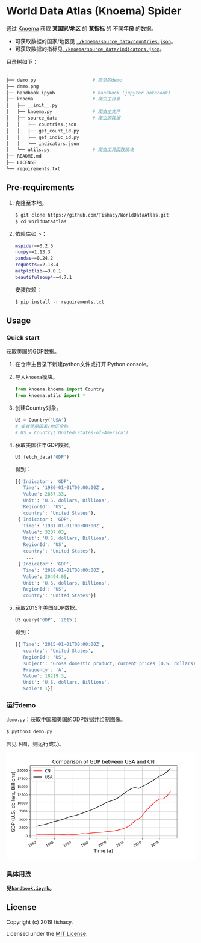 # World Data Atlas (Knoema) Spider

通过 [Knoema](https://knoema.com/atlas) 获取 **某国家/地区** 的 **某指标** 的 **不同年份** 的数据。

- 可获取数据的国家/地区见 [`./knoema/source_data/countries.json`](https://github.com/Tishacy/WorldDataAtlas/blob/master/knoema/source_data/countries.json)。
- 可获取数据的指标见[`./knoema/source_data/indicators.json`](https://github.com/Tishacy/WorldDataAtlas/blob/master/knoema/source_data/indicators.json)。

目录树如下：

```bash
.
├── demo.py                     # 简单的demo
├── demo.png
├── handbook.ipynb              # handbook (jupyter notebook)
├── knoema                      # 爬虫主目录
│   ├── __init__.py
│   ├── knoema.py               # 爬虫主文件
│   ├── source_data             # 爬虫源数据
│   │   ├── countries.json
│   │   ├── get_count_id.py
│   │   ├── get_indic_id.py
│   │   └── indicators.json
│   └── utils.py                # 爬虫工具函数模块
├── README.md
├── LICENSE
└── requirements.txt
```

## Pre-requirements

1. 克隆至本地。

    ```bash
    $ git clone https://github.com/Tishacy/WorldDataAtlas.git
    $ cd WorldDataAtlas
    ```

2. 依赖库如下：

    ```bash
    mspider==0.2.5
    numpy==1.13.3
    pandas==0.24.2
    requests==2.18.4
    matplotlib==3.0.1
    beautifulsoup4==4.7.1
    ```
    安装依赖：

    ```bash
    $ pip install -r requirements.txt
    ```

## Usage

### Quick start

获取美国的GDP数据。

1. 在仓库主目录下新建python文件或打开IPython console。

2. 导入`knoema`模块。

   ```python
   from knoema.knoema import Country
   from knoema.utils import *
   ```

3. 创建Country对象。

   ```python
   US = Country('USA')
   # 或者使用国家/地区全称
   # US = Country('United-States-of-America')
   ```

4. 获取美国往年GDP数据。

    ```python
    US.fetch_data('GDP')
    ```

    得到：

    ```python
    [{'Indicator': 'GDP',
      'Time': '1980-01-01T00:00:00Z',
      'Value': 2857.33,
      'Unit': 'U.S. dollars, Billions',
      'RegionId': 'US',
      'country': 'United States'},
     {'Indicator': 'GDP',
      'Time': '1981-01-01T00:00:00Z',
      'Value': 3207.03,
      'Unit': 'U.S. dollars, Billions',
      'RegionId': 'US',
      'country': 'United States'},
        ...
     {'Indicator': 'GDP',
      'Time': '2018-01-01T00:00:00Z',
      'Value': 20494.05,
      'Unit': 'U.S. dollars, Billions',
      'RegionId': 'US',
      'country': 'United States'}]
    ```

5. 获取2015年美国GDP数据。

   ```python
   US.query('GDP', '2015')
   ```

   得到：

   ```python
   [{'Time': '2015-01-01T00:00:00Z',
     'country': 'United States',
     'RegionId': 'US',
     'subject': 'Gross domestic product, current prices (U.S. dollars)',
     'Frequency': 'A',
     'Value': 18219.3,
     'Unit': 'U.S. dollars, Billions',
     'Scale': 1}]
   ```

### 运行demo

`demo.py`：获取中国和美国的GDP数据并绘制图像。

```bash
$ python3 demo.py
```

若见下图，则运行成功。

![Figure of demo](./demo.png)

### 具体用法

**见[`handbook.ipynb`](http://nbviewer.jupyter.org/github/Tishacy/WorldDataAtlas/blob/master/handbook.ipynb)。**



## License

Copyright (c) 2019 tishacy.

Licensed under the [MIT License](https://github.com/Tishacy/WorldDataAtlas/blob/master/LICENSE).
